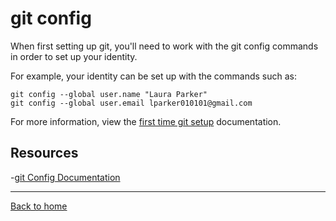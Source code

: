 # git config

When first setting up git, you'll need to work with the git config commands in order to set up your identity.

For example, your identity can be set up with the commands such as:

```
git config --global user.name "Laura Parker"
git config --global user.email lparker010101@gmail.com
```

For more information, view the [first time git setup](https://git-scm.com/book/en/v2/Getting-Started-First-Time-Git-Setup) documentation.

## Resources

-[git Config Documentation](https://git-scm.com/docs/git-config)

---

[Back to home](../README.md)


